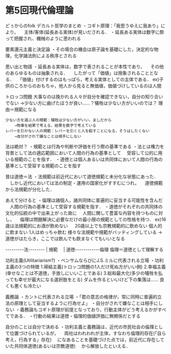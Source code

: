 # 第5回現代倫理論
どぅからのfolk
デカルト哲学のまとめ
	・コギト原理：「我思うゆえに我あり」により，
	　主体/客体(延長ある実体)が見いだされる．
	・延長ある実体は数字に酔って把握され、機械のように思われる

要素還元主義と決定論
	・その場合の機会は原子論を基礎にした，決定的な物理，化学諸法則による秩序とされる

思い出と物語
	・延長ある実体は，数字で表されることが本性であり，
	　その他のあらゆるものは抽象される．
	　したがって「価値」は捨象されることとなる．
	　「価値」付けするのはもっぱら，考える実体としての主体である．
		ex)子供のころからのおもちゃ，他人から見ると無価値，価値づけしているのは人間

トロッコ問題
	大事なのは挽かれる人々が自分を確認できない，自分の知り合いでない
	→少ない方に曲げたほうが良い......？犠牲は少ない方がいいのでは？
	理由＝規範になる
	
	少ない方を選ぶ人の規範：犠牲は少ない方がいい，ましだから
		→物事を結果で考える，結果を数字で考えている
	レバーを引かない人の規範：レバーを引くと人を殺すことになる，そうはしたくない
		→自分がされて嫌なことは相手にしない

法は絶対？
	・規範とは行為や判断や評価を行う際の基準である
	・法とは権力を背景として法の適応範囲において人間の行為の基準として
	　受容して公的に用いる規範のことを指す．
	・道徳とは個人あるいは共同体において人間の行為の基準として受容する規範のことを指す

昔は道徳＝法
	・法規範は前近代において道徳規範と未分化な状態にあった．
	　しかし近代においては法の制定・運用の国家化がすすむにつれ，
	　道徳規範から法規範が分化した．

あえて分けると
	・倫理は諸個人，諸共同体に普遍的に妥当する可能性を含んだ
	　人間の行為の基準として受容する規範を指す．
	・道徳がそれぞれの共同体の文化的伝統の中で出来上がった故に
	　人間に関して豊富な内容を持つものに対し，
	　倫理は問題解決に必要なだけの最小限の規範としての性格を持つ．
		ex)16歳は法規範的にお酒が飲めない
		　 20歳以上でも宗教規範的に飲めない
		   個人的に飲まない
		   1人はめっちゃ飲む
			様々な法規範や規範がバッティングしている
			→道徳がはたらき，ここでは飲んでも飲まなくてもいいとなる

---------法--------
|	規範	　|
道徳------------倫理		倫理＝道徳として理解する

功利主義(Utilitariarism?)
	・ベンサムならびにJ.S.ミルに代表される立場
	・功利主義の3つの特徴
		1.帰結主義(トロッコ問題の1人だけ死ぬ方がいい側)
		2.幸福主義(幸せなことは不道徳，手放しにいいことである)
		3.総和最大化(多少の犠牲を払っても幸せが最大になる選択肢をとる)
			ダムを作るといいけど下の集落は......
			良くも悪くも冷たい

義務論
	・カントに代表される立場
	・「君の意志の格律が，常に同時に普遍的立法の原理として妥当するように行為せよ」
	・自分がされて嫌なことは相手にしない
	・義務論もコギト原理が前提となっており，行動主体がどう考えるかがすべてである．
	・行動の結果は道徳・倫理的価値評価に無関係だとする

自分のことは自分で決める
	・功利主義と義務論は，近代の市民社会の倫理として位置づけられているが，
	　両社はわれわれが主体，すなわち倫理的存在(「自ら考え，行為する」存在)
	　になあることを基礎づけた点では，前近代に存在していた共同体道徳(あるいは宗教道徳)
	　から解放したといえる．
